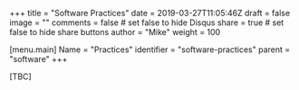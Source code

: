 +++
title = "Software Practices"
date = 2019-03-27T11:05:46Z
draft = false
image = ""
comments = false # set false to hide Disqus
share = true	# set false to hide share buttons
author = "Mike"
weight = 100

[menu.main] 
    Name = "Practices" 
    identifier = "software-practices"
    parent = "software"
+++

[TBC]